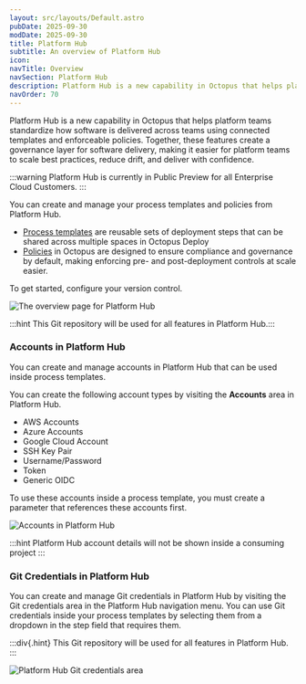 ```yaml
---
layout: src/layouts/Default.astro
pubDate: 2025-09-30
modDate: 2025-09-30
title: Platform Hub
subtitle: An overview of Platform Hub
icon: 
navTitle: Overview
navSection: Platform Hub
description: Platform Hub is a new capability in Octopus that helps platform teams standardize how software is delivered across teams using connected templates and enforceable policies. Together, these features create a governance layer for software delivery, making it easier for platform teams to scale best practices, reduce drift, and deliver with confidence.
navOrder: 70
---
```


Platform Hub is a new capability in Octopus that helps platform teams standardize how software is delivered across teams using connected templates and enforceable policies. Together, these features create a governance layer for software delivery, making it easier for platform teams to scale best practices, reduce drift, and deliver with confidence.

:::warning
Platform Hub is currently in Public Preview for all Enterprise Cloud Customers.
:::

You can create and manage your process templates and policies from Platform Hub.

- [Process templates](~/docs/platform-hub/process-templates~) are reusable sets of deployment steps that can be shared across multiple spaces in Octopus Deploy
- [Policies](~/docs/platform-hub~) in Octopus are designed to ensure compliance and governance by default, making enforcing pre- and post-deployment controls at scale easier.

To get started, configure your version control.

![The overview page for Platform Hub](/docs/platform-hub/platform-hub-overview.png)

:::hint This Git repository will be used for all features in Platform Hub.:::

### Accounts in Platform Hub

You can create and manage accounts in Platform Hub that can be used inside process templates.

You can create the following account types by visiting the **Accounts** area in Platform Hub.

- AWS Accounts
- Azure Accounts
- Google Cloud Account
- SSH Key Pair
- Username/Password
- Token
- Generic OIDC

To use these accounts inside a process template, you must create a parameter that references these accounts first.

![Accounts in Platform Hub](/docs/platform-hub/platform-hub-accounts.png)

:::hint
Platform Hub account details will not be shown inside a consuming project
:::

### Git Credentials in Platform Hub

You can create and manage Git credentials in Platform Hub by visiting the Git credentials area in the Platform Hub navigation menu. You can use Git credentials inside your process templates by selecting them from a dropdown in the step field that requires them.

:::div{.hint}
This Git repository will be used for all features in Platform Hub.
:::

![Platform Hub Git credentials area](/docs/platform-hub/platform-hub-git-credential.png)
